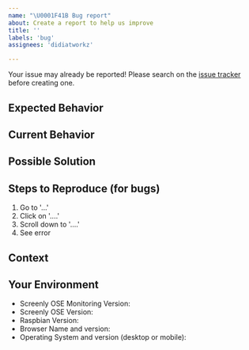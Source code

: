 ```yaml
---
name: "\U0001F41B Bug report"
about: Create a report to help us improve
title: ''
labels: 'bug'
assignees: 'didiatworkz'

---
```


Your issue may already be reported!
Please search on the [issue tracker](https://github.com/didiatworkz/screenly-ose-monitoring/issues) before creating one.

## Expected Behavior
<!--- If you're describing a bug, tell us what should happen -->
<!--- If you're suggesting a change/improvement, tell us how it should work -->

## Current Behavior
<!--- If describing a bug, tell us what happens instead of the expected behavior -->
<!--- If suggesting a change/improvement, explain the difference from current behavior -->

## Possible Solution
<!--- Not obligatory, but suggest a fix/reason for the bug, -->
<!--- or ideas how to implement the addition or change -->

## Steps to Reproduce (for bugs)
<!--- Provide a link to a live example, or an unambiguous set of steps to -->
<!--- reproduce this bug. Include code to reproduce, if relevant -->
1. Go to '...'
2. Click on '....'
3. Scroll down to '....'
4. See error

## Context
<!--- How has this issue affected you? What are you trying to accomplish? -->
<!--- Providing context helps us come up with a solution that is most useful in the real world -->

## Your Environment
<!--- Include as many relevant details about the environment you experienced the bug in -->
* Screenly OSE Monitoring Version: <!-- v3.3 -->
* Screenly OSE Version: <!-- Release v0.18.2 -->
* Raspbian Version: <!-- buster -->
* Browser Name and version:
* Operating System and version (desktop or mobile):
